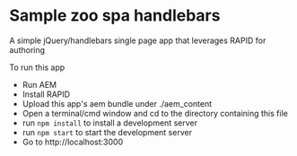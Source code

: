 # Sample zoo spa handlebars

A simple jQuery/handlebars single page app that leverages RAPID for authoring

To run this app

- Run AEM
- Install RAPID
- Upload this app's aem bundle under ./aem_content
- Open a terminal/cmd window and cd to the directory containing this file
- run `npm install` to install a development server
- run `npm start` to start the development server
- Go to http://localhost:3000